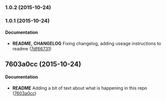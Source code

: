 <a name="1.0.2"></a>
### 1.0.2 (2015-10-24)




<a name="1.0.1"></a>
### 1.0.1 (2015-10-24)


#### Documentation

* **README, CHANGELOG**  Fixing changelog, adding useage instructions to readme ([7df66731](https://github.com/emcniece/test-changelog-master/commit/7df66731d2beeeeb665e1bb3209b140caa67e048))



<a name="7603a0cc"></a>
## 7603a0cc (2015-10-24)


#### Documentation

* **README**  Adding a bit of text about what is happening in this repo ([7603a0cc](https://github.com/emcniece/test-changelog-master/commit/7603a0cc2e13995dcd8cdbaf93745e284fa931c6))